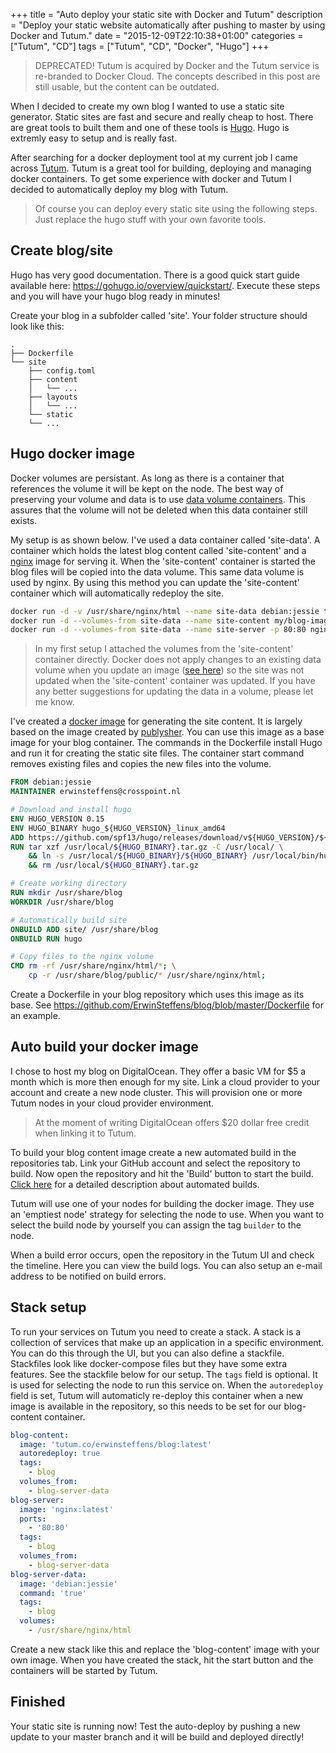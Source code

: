 +++
title = "Auto deploy your static site with Docker and Tutum"
description = "Deploy your static website automatically after pushing to master by using Docker and Tutum."
date = "2015-12-09T22:10:38+01:00"
categories = ["Tutum", "CD"]
tags = ["Tutum", "CD", "Docker", "Hugo"]
+++

> DEPRECATED!
> Tutum is acquired by Docker and the Tutum service is re-branded to Docker Cloud. The concepts described in this post are still usable, but the content can be outdated.


When I decided to create my own blog I wanted to use a static site generator. Static sites are fast and secure and really cheap to host. There are great tools to built them and one of these tools is [Hugo](https://gohugo.io). Hugo is extremly easy to setup and is really fast. 

After searching for a docker deployment tool at my current job I came across [Tutum](https://tutum.co). Tutum is a great tool for building, deploying and managing docker containers. To get some experience with docker and Tutum I decided to automatically deploy my blog with Tutum.
<!--more-->

> Of course you can deploy every static site using the following steps. Just replace the hugo stuff with your own favorite tools.  

## Create blog/site

Hugo has very good documentation. There is a good quick start guide available here: https://gohugo.io/overview/quickstart/. Execute these steps and you will have your hugo blog ready in minutes!

Create your blog in a subfolder called 'site'. Your folder structure should look like this:  

	.
	├── Dockerfile
	└── site
	    ├── config.toml
	    ├── content
	    │   └── ...
	    ├── layouts
	    │   └── ...
	    └── static
		└── ...

## Hugo docker image

Docker volumes are persistant. As long as there is a container that references the volume it will be kept on the node. The best way of preserving your volume and data is to use [data volume containers](https://docs.docker.com/engine/userguide/dockervolumes/#creating-and-mounting-a-data-volume-container). This assures that the volume will not be deleted when this data container still exists.

My setup is as shown below. I've used a data container called 'site-data'. A container which holds the latest blog content called 'site-content' and a [nginx](https://github.com/nginxinc/docker-nginx) image for serving it. When the 'site-content' container is started the blog files will be copied into the data volume. This same data volume is used by nginx. By using this method you can update the 'site-content' container which will automatically redeploy the site.

``` bash
docker run -d -v /usr/share/nginx/html --name site-data debian:jessie true
docker run -d --volumes-from site-data --name site-content my/blog-image
docker run -d --volumes-from site-data --name site-server -p 80:80 nginx
```

> In my first setup I attached the volumes from the 'site-content' container directly. Docker does not apply changes to an existing data volume when you update an image ([see here](https://docs.docker.com/engine/userguide/dockervolumes/#data-volumes)) so the site was not updated when the 'site-content' container was updated. If you have any better suggestions for updating the data in a volume, please let me know.

I've created a [docker image](https://github.com/ErwinSteffens/docker-hugo) for generating the site content. It is largely based on the image created by [publysher](https://github.com/publysher/docker-hugo). You can use this image as a base image for your blog container. The commands in the Dockerfile install Hugo and run it for creating the static site files. The container start command removes existing files and copies the new files into the volume. 

``` Dockerfile
FROM debian:jessie
MAINTAINER erwinsteffens@crosspoint.nl

# Download and install hugo
ENV HUGO_VERSION 0.15
ENV HUGO_BINARY hugo_${HUGO_VERSION}_linux_amd64
ADD https://github.com/spf13/hugo/releases/download/v${HUGO_VERSION}/${HUGO_BINARY}.tar.gz /usr/local/
RUN tar xzf /usr/local/${HUGO_BINARY}.tar.gz -C /usr/local/ \
	&& ln -s /usr/local/${HUGO_BINARY}/${HUGO_BINARY} /usr/local/bin/hugo \
	&& rm /usr/local/${HUGO_BINARY}.tar.gz

# Create working directory
RUN mkdir /usr/share/blog
WORKDIR /usr/share/blog

# Automatically build site
ONBUILD ADD site/ /usr/share/blog
ONBUILD RUN hugo

# Copy files to the nginx volume
CMD rm -rf /usr/share/nginx/html/*; \
    cp -r /usr/share/blog/public/* /usr/share/nginx/html; 
```

Create a Dockerfile in your blog repository which uses this image as its base. See https://github.com/ErwinSteffens/blog/blob/master/Dockerfile for an example. 

## Auto build your docker image

I chose to host my blog on DigitalOcean. They offer a basic VM for $5 a month which is more then enough for my site. Link a cloud provider to your account and create a new node cluster. This will provision one or more Tutum nodes in your cloud provider environment. 

> At the moment of writing DigitalOcean offers $20 dollar free credit when linking it to Tutum.

To build your blog content image create a new automated build in the repositories tab. Link your GitHub account and select the repository to build. Now open the repository and hit the 'Build' button to start the build. [Click here](https://support.tutum.co/support/solutions/articles/5000638474-automated-builds) for a detailed description about automated builds. 

Tutum will use one of your nodes for building the docker image. They use an 'emptiest node' strategy for selecting the node to use. When you want to select the build node by yourself you can assign the tag `builder` to the node.

When a build error occurs, open the repository in the Tutum UI and check the timeline. Here you can view the build logs. You can also setup an e-mail address to be notified on build errors.

## Stack setup

To run your services on Tutum you need to create a stack. A stack is a collection of services that make up an application in a specific environment. You can do this through the UI, but you can also define a stackfile. Stackfiles look like docker-compose files but they have some extra features. See the stackfile below for our setup. The `tags` field is optional. It is used for selecting the node to run this service on. When the `autoredeploy` field is set, Tutum will automaticly re-deploy this container when a new image is available in the repository, so this needs to be set for our blog-content container.

``` yml
blog-content:
  image: 'tutum.co/erwinsteffens/blog:latest'
  autoredeploy: true
  tags:
    - blog
  volumes_from:
    - blog-server-data
blog-server:
  image: 'nginx:latest'
  ports:
    - '80:80'
  tags:
    - blog
  volumes_from:
    - blog-server-data
blog-server-data:
  image: 'debian:jessie'
  command: 'true'
  tags:
    - blog
  volumes:
    - /usr/share/nginx/html
```

Create a new stack like this and replace the 'blog-content' image with your own image. When you have created the stack, hit the start button and the containers will be started by Tutum. 

## Finished

Your static site is running now! Test the auto-deploy by pushing a new update to your master branch and it will be build and deployed directly!